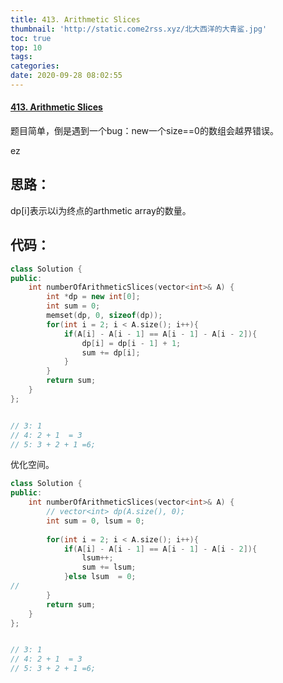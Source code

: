 ```yaml
---
title: 413. Arithmetic Slices
thumbnail: 'http://static.come2rss.xyz/北大西洋的大青鲨.jpg'
toc: true
top: 10
tags:
categories:
date: 2020-09-28 08:02:55
---
```






#### [413. Arithmetic Slices](https://leetcode-cn.com/problems/arithmetic-slices/)

题目简单，倒是遇到一个bug：new一个size==0的数组会越界错误。

<!-- more -->

ez



## 思路：

dp[i]表示以i为终点的arthmetic array的数量。

## 代码：

```c++
class Solution {
public:
    int numberOfArithmeticSlices(vector<int>& A) {
        int *dp = new int[0];
        int sum = 0;
        memset(dp, 0, sizeof(dp));
        for(int i = 2; i < A.size(); i++){
            if(A[i] - A[i - 1] == A[i - 1] - A[i - 2]){
                dp[i] = dp[i - 1] + 1;                
                sum += dp[i];
            }
        }
        return sum;
    }
};


// 3: 1
// 4: 2 + 1  = 3
// 5: 3 + 2 + 1 =6;
```

优化空间。

```c++
class Solution {
public:
    int numberOfArithmeticSlices(vector<int>& A) {
        // vector<int> dp(A.size(), 0);
        int sum = 0, lsum = 0;
        
        for(int i = 2; i < A.size(); i++){
            if(A[i] - A[i - 1] == A[i - 1] - A[i - 2]){                
                lsum++;
                sum += lsum;
            }else lsum  = 0;
// 
        }
        return sum;
    }
};


// 3: 1
// 4: 2 + 1  = 3
// 5: 3 + 2 + 1 =6;


```

